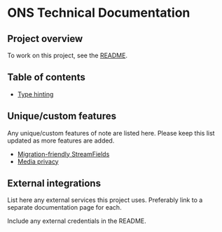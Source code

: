 # ONS Technical Documentation

## Project overview

To work on this project, see the [README](../README.md).

## Table of contents

- [Type hinting](conventions/type_hinting.md)

## Unique/custom features

Any unique/custom features of note are listed here. Please keep this list updated as more features are added.

- [Migration-friendly StreamFields](custom-features/migration_friendly_streamfields.md)
- [Media privacy](custom-features/media_privacy.md)

## External integrations

List here any external services this project uses. Preferably link to a separate documentation page for each.

Include any external credentials in the README.
